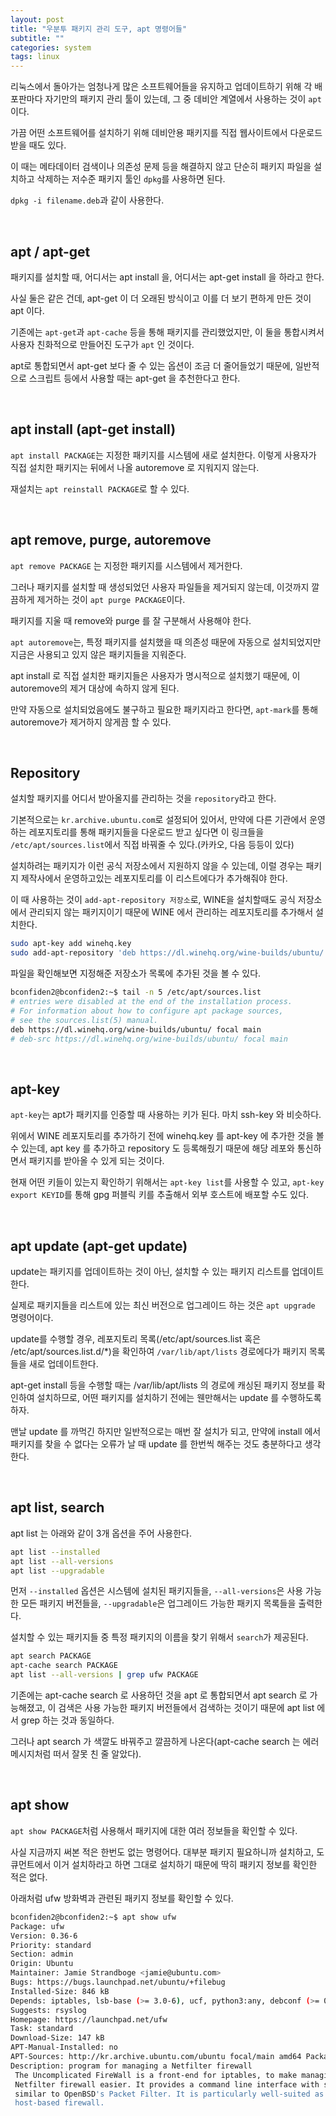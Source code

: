 ```yaml
---
layout: post
title: "우분투 패키지 관리 도구, apt 명령어들"
subtitle: ""
categories: system
tags: linux
---
```


리눅스에서 돌아가는 엄청나게 많은 소프트웨어들을 유지하고 업데이트하기 위해 각 배포판마다 자기만의 패키지 관리 툴이 있는데, 그 중 데비안 계열에서 사용하는 것이 ```apt```이다.

가끔 어떤 소프트웨어를 설치하기 위해 데비안용 패키지를 직접 웹사이트에서 다운로드 받을 때도 있다.

이 때는 메타데이터 검색이나 의존성 문제 등을 해결하지 않고 단순히 패키지 파일을 설치하고 삭제하는 저수준 패키지 툴인 ```dpkg```를 사용하면 된다.

```dpkg -i filename.deb```과 같이 사용한다.

<br>

## apt / apt-get

패키지를 설치할 때, 어디서는 apt install 을, 어디서는 apt-get install 을 하라고 한다.

사실 둘은 같은 건데, apt-get 이 더 오래된 방식이고 이를 더 보기 편하게 만든 것이 apt 이다.

기존에는 ```apt-get```과 ```apt-cache``` 등을 통해 패키지를 관리했었지만, 이 둘을 통합시켜서 사용자 친화적으로 만들어진 도구가 ```apt``` 인 것이다.

apt로 통합되면서 apt-get 보다 줄 수 있는 옵션이 조금 더 줄어들었기 때문에, 일반적으로 스크립트 등에서 사용할 때는 apt-get 을 추천한다고 한다.

<br>

## apt install (apt-get install)

```apt install PACKAGE```는 지정한 패키지를 시스템에 새로 설치한다. 이렇게 사용자가 직접 설치한 패키지는 뒤에서 나올 autoremove 로 지워지지 않는다.

재설치는 ```apt reinstall PACKAGE```로 할 수 있다.

<br>

## apt remove, purge, autoremove

```apt remove PACKAGE``` 는 지정한 패키지를 시스템에서 제거한다.

그러나 패키지를 설치할 때 생성되었던 사용자 파일들을 제거되지 않는데, 이것까지 깔끔하게 제거하는 것이 ```apt purge PACKAGE```이다.

패키지를 지울 때 remove와 purge 를 잘 구분해서 사용해야 한다.

```apt autoremove```는, 특정 패키지를 설치했을 때 의존성 때문에 자동으로 설치되었지만 지금은 사용되고 있지 않은 패키지들을 지워준다.

apt install 로 직접 설치한 패키지들은 사용자가 명시적으로 설치했기 때문에, 이 autoremove의 제거 대상에 속하지 않게 된다.

만약 자동으로 설치되었음에도 불구하고 필요한 패키지라고 한다면, ```apt-mark```를 통해 autoremove가 제거하지 않게끔 할 수 있다.

<br>

## Repository

설치할 패키지를 어디서 받아올지를 관리하는 것을 ```repository```라고 한다.

기본적으로는 ```kr.archive.ubuntu.com```로 설정되어 있어서, 만약에 다른 기관에서 운영하는 레포지토리를 통해 패키지들을 다운로드 받고 싶다면 이 링크들을 ```/etc/apt/sources.list```에서 직접 바꿔줄 수 있다.(카카오, 다음 등등이 있다)

설치하려는 패키지가 이런 공식 저장소에서 지원하지 않을 수 있는데, 이럴 경우는 패키지 제작사에서 운영하고있는 레포지토리를 이 리스트에다가 추가해줘야 한다.

이 때 사용하는 것이 ```add-apt-repository 저장소```로, WINE을 설치할때도 공식 저장소에서 관리되지 않는 패키지이기 때문에 WINE 에서 관리하는 레포지토리를 추가해서 설치한다.
```bash
sudo apt-key add winehq.key
sudo add-apt-repository 'deb https://dl.winehq.org/wine-builds/ubuntu/ focal main'
```

파일을 확인해보면 지정해준 저장소가 목록에 추가된 것을 볼 수 있다.
```bash
bconfiden2@bconfiden2:~$ tail -n 5 /etc/apt/sources.list
# entries were disabled at the end of the installation process.
# For information about how to configure apt package sources,
# see the sources.list(5) manual.
deb https://dl.winehq.org/wine-builds/ubuntu/ focal main
# deb-src https://dl.winehq.org/wine-builds/ubuntu/ focal main
```

<br>

## apt-key

```apt-key```는 apt가 패키지를 인증할 때 사용하는 키가 된다. 마치 ssh-key 와 비슷하다.

위에서 WINE 레포지토리를 추가하기 전에 winehq.key 를 apt-key 에 추가한 것을 볼 수 있는데, apt key 를 추가하고 repository 도 등록해줬기 때문에 해당 레포와 통신하면서 패키지를 받아올 수 있게 되는 것이다.

현재 어떤 키들이 있는지 확인하기 위해서는 ```apt-key list```를 사용할 수 있고, ```apt-key export KEYID```를 통해 gpg 퍼블릭 키를 추출해서 외부 호스트에 배포할 수도 있다.

<br>

## apt update (apt-get update)

update는 패키지를 업데이트하는 것이 아닌, 설치할 수 있는 패키지 리스트를 업데이트한다. 

실제로 패키지들을 리스트에 있는 최신 버전으로 업그레이드 하는 것은 ```apt upgrade``` 명령어이다.

update를 수행할 경우, 레포지토리 목록(/etc/apt/sources.list 혹은 /etc/apt/sources.list.d/*)을 확인하여 ```/var/lib/apt/lists``` 경로에다가 패키지 목록들을 새로 업데이트한다.

apt-get install 등을 수행할 때는 /var/lib/apt/lists 의 경로에 캐싱된 패키지 정보를 확인하여 설치하므로, 어떤 패키지를 설치하기 전에는 웬만해서는 update 를 수행하도록 하자.

맨날 update 를 까먹긴 하지만 일반적으로는 매번 잘 설치가 되고, 만약에 install 에서 패키지를 찾을 수 없다는 오류가 날 때 update 를 한번씩 해주는 것도 충분하다고 생각한다.

<br>

## apt list, search

apt list 는 아래와 같이 3개 옵션을 주어 사용한다.
```bash
apt list --installed
apt list --all-versions
apt list --upgradable
```

먼저 ```--installed``` 옵션은 시스템에 설치된 패키지들을, ```--all-versions```은 사용 가능한 모든 패키지 버전들을, ```--upgradable```은 업그레이드 가능한 패키지 목록들을 출력한다.

설치할 수 있는 패키지들 중 특정 패키지의 이름을 찾기 위해서 ```search```가 제공된다.
```bash
apt search PACKAGE
apt-cache search PACKAGE
apt list --all-versions | grep ufw PACKAGE
```

기존에는 apt-cache search 로 사용하던 것을 apt 로 통합되면서 apt search 로 가능해졌고, 이 검색은 사용 가능한 패키지 버전들에서 검색하는 것이기 때문에 apt list 에서 grep 하는 것과 동일하다.

그러나 apt search 가 색깔도 바꿔주고 깔끔하게 나온다(apt-cache search 는 에러메시지처럼 떠서 잘못 친 줄 알았다).

<br>

## apt show

```apt show PACKAGE```처럼 사용해서 패키지에 대한 여러 정보들을 확인할 수 있다.

사실 지금까지 써본 적은 한번도 없는 명령어다. 대부분 패키지 필요하니까 설치하고, 도큐먼트에서 이거 설치하라고 하면 그대로 설치하기 때문에 딱히 패키지 정보를 확인한 적은 없다.

아래처럼 ufw 방화벽과 관련된 패키지 정보를 확인할 수 있다.
```bash
bconfiden2@bconfiden2:~$ apt show ufw
Package: ufw
Version: 0.36-6
Priority: standard
Section: admin
Origin: Ubuntu
Maintainer: Jamie Strandboge <jamie@ubuntu.com>
Bugs: https://bugs.launchpad.net/ubuntu/+filebug
Installed-Size: 846 kB
Depends: iptables, lsb-base (>= 3.0-6), ucf, python3:any, debconf (>= 0.5) | debconf-2.0
Suggests: rsyslog
Homepage: https://launchpad.net/ufw
Task: standard
Download-Size: 147 kB
APT-Manual-Installed: no
APT-Sources: http://kr.archive.ubuntu.com/ubuntu focal/main amd64 Packages
Description: program for managing a Netfilter firewall
 The Uncomplicated FireWall is a front-end for iptables, to make managing a
 Netfilter firewall easier. It provides a command line interface with syntax
 similar to OpenBSD's Packet Filter. It is particularly well-suited as a
 host-based firewall.
```